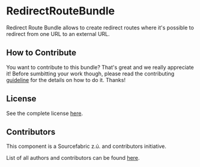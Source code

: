 RedirectRouteBundle
===================

Redirect Route Bundle allows to create redirect routes where it's possible to redirect from one URL to an external URL.

How to Contribute
-----------------

You want to contribute to this bundle? That's great and we really appreciate it! 
Before sumbitting your work though, please read the contributing 
[guideline](http://superdesk-publisher.readthedocs.org/en/latest/contributing/index.html) 
for the details on how to do it. Thanks!

License
-------

See the complete license [here](LICENSE.md).

Contributors
------------

This component is a Sourcefabric z.ú. and contributors initiative.

List of all authors and contributors can be found [here](AUTHORS.md).
